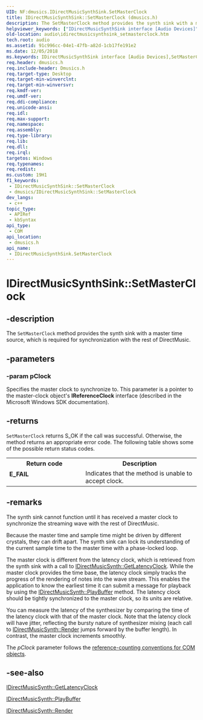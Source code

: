 ```yaml
---
UID: NF:dmusics.IDirectMusicSynthSink.SetMasterClock
title: IDirectMusicSynthSink::SetMasterClock (dmusics.h)
description: The SetMasterClock method provides the synth sink with a master time source, which is required for synchronization with the rest of DirectMusic.
helpviewer_keywords: ["IDirectMusicSynthSink interface [Audio Devices]","SetMasterClock method","IDirectMusicSynthSink.SetMasterClock","IDirectMusicSynthSink::SetMasterClock","SetMasterClock","SetMasterClock method [Audio Devices]","SetMasterClock method [Audio Devices]","IDirectMusicSynthSink interface","audio.idirectmusicsynthsink_setmasterclock","audmp-routines_45d219a0-1877-4a19-961f-6f3666bc9a1a.xml","dmusics/IDirectMusicSynthSink::SetMasterClock"]
old-location: audio\idirectmusicsynthsink_setmasterclock.htm
tech.root: audio
ms.assetid: 91c996cc-04e1-47fb-a82d-1cb17fe191e2
ms.date: 12/05/2018
ms.keywords: IDirectMusicSynthSink interface [Audio Devices],SetMasterClock method, IDirectMusicSynthSink.SetMasterClock, IDirectMusicSynthSink::SetMasterClock, SetMasterClock, SetMasterClock method [Audio Devices], SetMasterClock method [Audio Devices],IDirectMusicSynthSink interface, audio.idirectmusicsynthsink_setmasterclock, audmp-routines_45d219a0-1877-4a19-961f-6f3666bc9a1a.xml, dmusics/IDirectMusicSynthSink::SetMasterClock
req.header: dmusics.h
req.include-header: Dmusics.h
req.target-type: Desktop
req.target-min-winverclnt: 
req.target-min-winversvr: 
req.kmdf-ver: 
req.umdf-ver: 
req.ddi-compliance: 
req.unicode-ansi: 
req.idl: 
req.max-support: 
req.namespace: 
req.assembly: 
req.type-library: 
req.lib: 
req.dll: 
req.irql: 
targetos: Windows
req.typenames: 
req.redist: 
ms.custom: 19H1
f1_keywords:
 - IDirectMusicSynthSink::SetMasterClock
 - dmusics/IDirectMusicSynthSink::SetMasterClock
dev_langs:
 - c++
topic_type:
 - APIRef
 - kbSyntax
api_type:
 - COM
api_location:
 - dmusics.h
api_name:
 - IDirectMusicSynthSink.SetMasterClock
---
```


# IDirectMusicSynthSink::SetMasterClock


## -description

The <code>SetMasterClock</code> method provides the synth sink with a master time source, which is required for synchronization with the rest of DirectMusic.

## -parameters

### -param pClock

Specifies the master clock to synchronize to. This parameter is a pointer to the master-clock object's <b>IReferenceClock</b> interface (described in the Microsoft Windows SDK documentation).

## -returns

<code>SetMasterClock</code> returns S_OK if the call was successful. Otherwise, the method returns an appropriate error code. The following table shows some of the possible return status codes.

<table>
<tr>
<th>Return code</th>
<th>Description</th>
</tr>
<tr>
<td width="40%">
<dl>
<dt><b>E_FAIL</b></dt>
</dl>
</td>
<td width="60%">
Indicates that the method is unable to accept clock.

</td>
</tr>
</table>

## -remarks

The synth sink cannot function until it has received a master clock to synchronize the streaming wave with the rest of DirectMusic.

Because the master time and sample time might be driven by different crystals, they can drift apart. The synth sink can lock its understanding of the current sample time to the master time with a phase-locked loop.

The master clock is different from the latency clock, which is retrieved from the synth sink with a call to <a href="/windows/desktop/api/dmusics/nf-dmusics-idirectmusicsynth-getlatencyclock">IDirectMusicSynth::GetLatencyClock</a>. While the master clock provides the time base, the latency clock simply tracks the progress of the rendering of notes into the wave stream. This enables the application to know the earliest time it can submit a message for playback by using the <a href="/windows/desktop/api/dmusics/nf-dmusics-idirectmusicsynth-playbuffer">IDirectMusicSynth::PlayBuffer</a> method. The latency clock should be tightly synchronized to the master clock, so its units are relative.

You can measure the latency of the synthesizer by comparing the time of the latency clock with that of the master clock. Note that the latency clock will have jitter, reflecting the bursty nature of synthesizer mixing (each call to <a href="/windows/desktop/api/dmusics/nf-dmusics-idirectmusicsynth-render">IDirectMusicSynth::Render</a> jumps forward by the buffer length). In contrast, the master clock increments smoothly.

The <i>pClock</i> parameter follows the <a href="/windows-hardware/drivers/audio/reference-counting-conventions-for-com-objects">reference-counting conventions for COM objects</a>.

## -see-also

<a href="/windows/desktop/api/dmusics/nf-dmusics-idirectmusicsynth-getlatencyclock">IDirectMusicSynth::GetLatencyClock</a>



<a href="/windows/desktop/api/dmusics/nf-dmusics-idirectmusicsynth-playbuffer">IDirectMusicSynth::PlayBuffer</a>



<a href="/windows/desktop/api/dmusics/nf-dmusics-idirectmusicsynth-render">IDirectMusicSynth::Render</a>
